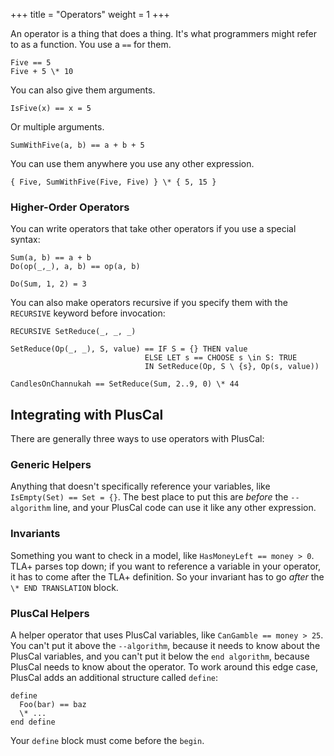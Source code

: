 +++
title = "Operators"
weight = 1
+++

An operator is a thing that does a thing. It's what programmers might refer to as a function. You use a `==` for them.

```
Five == 5
Five + 5 \* 10
```

You can also give them arguments.

```
IsFive(x) == x = 5
```

Or multiple arguments.

```
SumWithFive(a, b) == a + b + 5
```

You can use them anywhere you use any other expression.

```
{ Five, SumWithFive(Five, Five) } \* { 5, 15 }
```

### Higher-Order Operators

You can write operators that take other operators if you use a special syntax:

``` tla
Sum(a, b) == a + b
Do(op(_,_), a, b) == op(a, b)

Do(Sum, 1, 2) = 3
```

You can also make operators recursive if you specify them with the `RECURSIVE` keyword before invocation:

``` tla
RECURSIVE SetReduce(_, _, _)

SetReduce(Op(_, _), S, value) == IF S = {} THEN value
                              ELSE LET s == CHOOSE s \in S: TRUE
                              IN SetReduce(Op, S \ {s}, Op(s, value)) 

CandlesOnChannukah == SetReduce(Sum, 2..9, 0) \* 44
```

## Integrating with PlusCal

There are generally three ways to use operators with PlusCal:

### Generic Helpers

Anything that doesn't specifically reference your variables, like `IsEmpty(Set) == Set = {}`. The best place to put this are _before_ the `--algorithm` line, and your PlusCal code can use it like any other expression.

### Invariants

Something you want to check in a model, like `HasMoneyLeft == money > 0`. TLA+ parses top down; if you want to reference a variable in your operator, it has to come after the TLA+ definition. So your invariant has to go _after_ the `\* END TRANSLATION` block.


### PlusCal Helpers

A helper operator that uses PlusCal variables, like `CanGamble == money > 25`. You can't put it above the `--algorithm`, because it needs to know about the PlusCal variables, and you can't put it below the `end algorithm`, because PlusCal needs to know about the operator. To work around this edge case, PlusCal adds an additional structure called `define`:

```
define
  Foo(bar) == baz
  \* ...
end define
```

Your `define` block must come before the `begin`.
